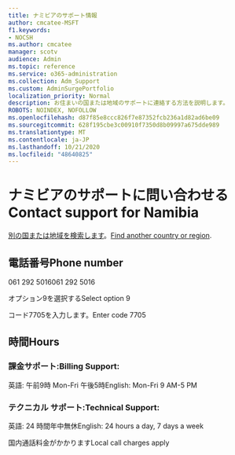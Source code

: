 ```yaml
---
title: ナミビアのサポート情報
author: cmcatee-MSFT
f1.keywords:
- NOCSH
ms.author: cmcatee
manager: scotv
audience: Admin
ms.topic: reference
ms.service: o365-administration
ms.collection: Adm_Support
ms.custom: AdminSurgePortfolio
localization_priority: Normal
description: お住まいの国または地域のサポートに連絡する方法を説明します。
ROBOTS: NOINDEX, NOFOLLOW
ms.openlocfilehash: d87f85e8ccc826f7e87352fcb236a1d82ad6be09
ms.sourcegitcommit: 628f195cbe3c00910f7350d8b09997a675dde989
ms.translationtype: MT
ms.contentlocale: ja-JP
ms.lasthandoff: 10/21/2020
ms.locfileid: "48640825"
---
```

# <a name="contact-support-for-namibia"></a><span data-ttu-id="4e181-103">ナミビアのサポートに問い合わせる</span><span class="sxs-lookup"><span data-stu-id="4e181-103">Contact support for Namibia</span></span>

<span data-ttu-id="4e181-104">[別の国または地域を検索します](../contact-support-for-business-products.md)。</span><span class="sxs-lookup"><span data-stu-id="4e181-104">[Find another country or region](../contact-support-for-business-products.md).</span></span>

## <a name="phone-number"></a><span data-ttu-id="4e181-105">電話番号</span><span class="sxs-lookup"><span data-stu-id="4e181-105">Phone number</span></span>
<span data-ttu-id="4e181-106">061 292 5016</span><span class="sxs-lookup"><span data-stu-id="4e181-106">061 292 5016</span></span>

<span data-ttu-id="4e181-107">オプション9を選択する</span><span class="sxs-lookup"><span data-stu-id="4e181-107">Select option 9</span></span>

<span data-ttu-id="4e181-108">コード7705を入力します。</span><span class="sxs-lookup"><span data-stu-id="4e181-108">Enter code 7705</span></span>

## <a name="hours"></a><span data-ttu-id="4e181-109">時間</span><span class="sxs-lookup"><span data-stu-id="4e181-109">Hours</span></span>
### <a name="billing-support"></a><span data-ttu-id="4e181-110">課金サポート:</span><span class="sxs-lookup"><span data-stu-id="4e181-110">Billing Support:</span></span>

<span data-ttu-id="4e181-111">英語: 午前9時 Mon-Fri 午後5時</span><span class="sxs-lookup"><span data-stu-id="4e181-111">English: Mon-Fri 9 AM-5 PM</span></span>

### <a name="technical-support"></a><span data-ttu-id="4e181-112">テクニカル サポート:</span><span class="sxs-lookup"><span data-stu-id="4e181-112">Technical Support:</span></span>

<span data-ttu-id="4e181-113">英語: 24 時間年中無休</span><span class="sxs-lookup"><span data-stu-id="4e181-113">English: 24 hours a day, 7 days a week</span></span>

<span data-ttu-id="4e181-114">国内通話料金がかかります</span><span class="sxs-lookup"><span data-stu-id="4e181-114">Local call charges apply</span></span>
